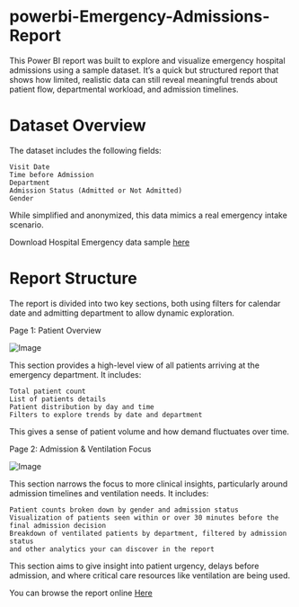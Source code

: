 # powerbi-Emergency-Admissions-Report
This Power BI report was built to explore and visualize emergency hospital admissions using a sample dataset. It’s a quick but structured report that shows how limited, realistic data can still reveal meaningful trends about patient flow, departmental workload, and admission timelines.

# Dataset Overview

The dataset includes the following fields:

    Visit Date
    Time before Admission
    Department
    Admission Status (Admitted or Not Admitted)
    Gender

While simplified and anonymized, this data mimics a real emergency intake scenario.

Download Hospital Emergency data sample [here](https://github.com/datavitalyzer/DA4U-Powerbi-Emergency-Admissions-Report/blob/main/Hospital%20ER.csv)

# Report Structure

The report is divided into two key sections, both using filters for calendar date and admitting department to allow dynamic exploration.

Page 1: Patient Overview

![Image](https://github.com/user-attachments/assets/7192be8d-2fbd-48b4-899c-88c6785f7660)


This section provides a high-level view of all patients arriving at the emergency department. It includes:

    Total patient count
    List of patients details
    Patient distribution by day and time
    Filters to explore trends by date and department

This gives a sense of patient volume and how demand fluctuates over time.

Page 2: Admission & Ventilation Focus

![Image](https://github.com/user-attachments/assets/773fc652-efae-48e1-992d-7aaf6d5240b4)

This section narrows the focus to more clinical insights, particularly around admission timelines and ventilation needs. It includes:

    Patient counts broken down by gender and admission status
    Visualization of patients seen within or over 30 minutes before the final admission decision
    Breakdown of ventilated patients by department, filtered by admission status
    and other analytics your can discover in the report

This section aims to give insight into patient urgency, delays before admission, and where critical care resources like ventilation are being used.

You can browse the report online [Here](https://app.fabric.microsoft.com/view?r=eyJrIjoiYTMwYzNmMmQtYTYwZC00YWI2LWIzZDItMzIyNzhmZTE5Y2MyIiwidCI6ImYzM2EwNzZmLWRkYmYtNDYyOC1hNzg2LWQ1NTRhNzAxYzg0NSIsImMiOjh9)
